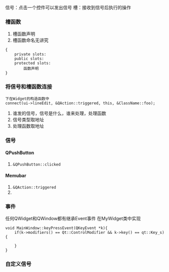 信号：点击一个控件可以发出信号
槽：接收到信号后执行的操作
### 槽函数
1. 槽函数声明
2. 槽函数命名无讲究
```
{
	private slots:
	public slots:
	protected slots:
		函数声明
}
```

### 将信号和槽函数连接
```
下在Widget的构造函数中
connect(ui->lineEdit, &QAction::triggered, this, &ClassName::foo);
```
1. 谁发的信号，信号是什么，谁来处理，处理函数
2. 信号类型取地址
3. 处理函数取地址


### 信号
#### QPushButton
1. `&QPushButton::clicked`

#### Memubar
1. `&QAction::triggered`
2. 

### 事件
任何QWidget和QWindow都有继承Event事件
在MyWidget类中实现
```
void MainWindow::keyPressEvent(QKeyEvent *k){
	if(k->modifiers() == Qt::ControlModifier && k->key() == qt::Key_s){
		
	}
}
```

### 自定义信号

